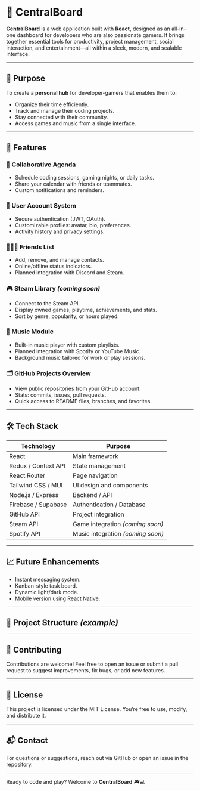 # 🧭 CentralBoard

**CentralBoard** is a web application built with **React**, designed as an all-in-one dashboard for developers who are also passionate gamers. It brings together essential tools for productivity, project management, social interaction, and entertainment—all within a sleek, modern, and scalable interface.

---

## 🚀 Purpose

To create a **personal hub** for developer-gamers that enables them to:
- Organize their time efficiently.
- Track and manage their coding projects.
- Stay connected with their community.
- Access games and music from a single interface.

---

## 🧩 Features

### 📅 Collaborative Agenda
- Schedule coding sessions, gaming nights, or daily tasks.
- Share your calendar with friends or teammates.
- Custom notifications and reminders.

### 👤 User Account System
- Secure authentication (JWT, OAuth).
- Customizable profiles: avatar, bio, preferences.
- Activity history and privacy settings.

### 🧑‍🤝‍🧑 Friends List
- Add, remove, and manage contacts.
- Online/offline status indicators.
- Planned integration with Discord and Steam.

### 🎮 Steam Library *(coming soon)*
- Connect to the Steam API.
- Display owned games, playtime, achievements, and stats.
- Sort by genre, popularity, or hours played.

### 🎵 Music Module
- Built-in music player with custom playlists.
- Planned integration with Spotify or YouTube Music.
- Background music tailored for work or play sessions.

### 🗂️ GitHub Projects Overview
- View public repositories from your GitHub account.
- Stats: commits, issues, pull requests.
- Quick access to README files, branches, and favorites.

---

## 🛠️ Tech Stack

| Technology         | Purpose                          |
|--------------------|----------------------------------|
| React              | Main framework                   |
| Redux / Context API| State management                 |
| React Router       | Page navigation                  |
| Tailwind CSS / MUI | UI design and components         |
| Node.js / Express  | Backend / API                    |
| Firebase / Supabase| Authentication / Database        |
| GitHub API         | Project integration              |
| Steam API          | Game integration *(coming soon)* |
| Spotify API        | Music integration *(coming soon)*|

---

## 📈 Future Enhancements

- Instant messaging system.
- Kanban-style task board.
- Dynamic light/dark mode.
- Mobile version using React Native.

---

## 📂 Project Structure *(example)*






---

## 🤝 Contributing

Contributions are welcome! Feel free to open an issue or submit a pull request to suggest improvements, fix bugs, or add new features.

---

## 📜 License

This project is licensed under the MIT License. You’re free to use, modify, and distribute it.

---

## 📬 Contact

For questions or suggestions, reach out via GitHub or open an issue in the repository.

---

Ready to code and play? Welcome to **CentralBoard** 🎮💻
